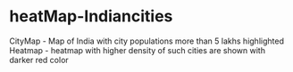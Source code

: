 # heatMap-Indiancities
CityMap - Map of India with city populations more than 5 lakhs highlighted
Heatmap - heatmap with higher density of such cities are shown with darker red color    
